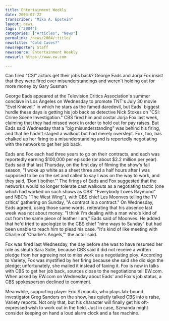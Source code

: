 ```yaml
---
title: Entertainment Weekly
date: 2004-07-22
transcriber: "Mika A. Epstein"
layout: news
tags: ["2004"]
categories: ["Articles", "News"]
permalink: /news/2004/:title/
newstitle: "Cold Cases?"
newsreporter: Staff
newssource: Entertainment Weekly
newsurl: https://www.ew.com

---
```


Can fired "CSI" actors get their jobs back? George Eads and Jorja Fox insist that they were fired over misunderstandings and weren't holding out for more money by Gary Susman

George Eads appeared at the Television Critics Association's summer conclave in Los Angeles on Wednesday to promote TNT's July 30 movie "Evel Knievel," in which he stars as the famed daredevil, but Eads' biggest hurdle these days is getting his job back as detective Nick Stokes on "CSI: Crime Scene Investigation." CBS fired him and costar Jorja Fox last week, claiming that they had missed work in order to hold out for pay raises. But Eads said Wednesday that a "big misunderstanding" was behind his firing, and that he hadn't staged a walkout but had merely overslept. Fox, too, has chalked up her firing to a misunderstanding and is reportedly negotiating with the network to get her job back.

Eads and Fox each had three years to go on their contracts, and each was reportedly earning $100,000 per episode (or about $2.2 million per year). Eads said that last Thursday, on the first day of filming the show's fall season, "I woke up white as a sheet three and a half hours after I was supposed to be on the set and called to say I was on the way to work, and they said, 'Don't bother."' The firings of Eads and Fox suggested that the networks would no longer tolerate cast walkouts as a negotiating tactic (one which had worked on such shows as CBS' "Everybody Loves Raymond" and NBC's "The West Wing"), with CBS chief Les Moonves telling the TV critics' gathering on Sunday, "A contract is a contract." On Wednesday, Eads agreed, using those same words, reiterating that his absence last week was not about money. "I think I'm dealing with a man who's kind of cut from the same piece of leather I am," Eads said of Moonves. He added that he'd tried to apologize to the CBS chief "nine ways to Sunday" but had been unable to reach him to plead his case. "It's kind of like meeting with Charlie of 'Charlie's Angels,"' the actor said.

Fox was fired last Wednesday, the day before she was to have resumed her role as sleuth Sara Sidle, because CBS said it did not receive a written pledge from her agreeing not to miss work as a negotiating ploy. According to Variety, Fox was mystified by her firing because she said she did sign the pledge; unfortunately, she mailed it instead of faxing it. Fox is now in talks with CBS to get her job back, sources close to the negotiations tell EW.com. When asked by EW.com on Wednesday about Eads' and Fox's job status, a CBS spokesperson declined to comment.

Meanwhile, supporting player Eric Szmanda, who plays lab-bound investigator Greg Sanders on the show, has quietly talked CBS into a raise, Variety reports. Not only that, but his character will finally get his oft-expressed wish to work out in the field. Just in case, Szmanda might consider keeping on hand a loud alarm clock and a fax machine.
